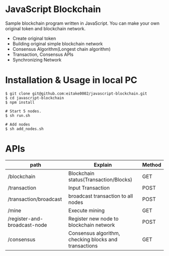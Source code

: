 # JavaScript Blockchain

Sample blockchain program written in JavaScript. You can make your own original token and blockchain network. 

- Create original token
- Building original simple blockchain network
- Consensus Algorithm(Longest chain algorithm)
- Transaction, Consensus APIs
- Synchronizing Network

# Installation & Usage in local PC

```
$ git clone git@github.com:eitake0002/javascript-blockchain.git
$ cd javascript-blockchain
$ npm install

# Start 5 nodes. 
$ sh run.sh

# Add nodes
$ sh add_nodes.sh
```

# APIs

|path|Explain|Method|
|---|---|---|
|/blockchain|Blockchain status(Transaction/Blocks)|GET|
|/transaction|Input Transaction|POST|
|/transaction/broadcast|broadcast transaction to all nodes|POST|
|/mine|Execute mining|GET|
|/register-and-broadcast-node|Register new node to blockchain network|POST|
|/consensus|Consensus algorithm, checking blocks and transactions|GET|
